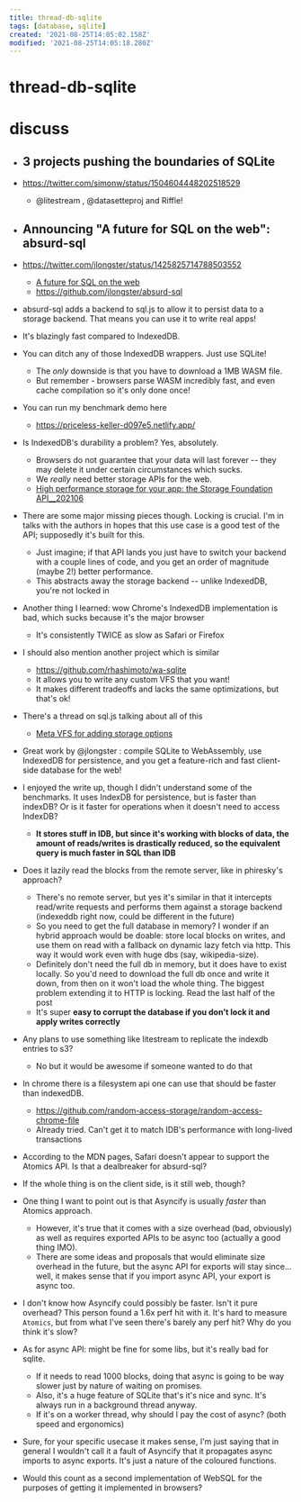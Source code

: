 ```yaml
---
title: thread-db-sqlite
tags: [database, sqlite]
created: '2021-08-25T14:05:02.158Z'
modified: '2021-08-25T14:05:18.280Z'
---
```


# thread-db-sqlite

# discuss


- ## 3 projects pushing the boundaries of SQLite
- https://twitter.com/simonw/status/1504604448202518529
  - @litestream , @datasetteproj and Riffle!

- ## Announcing "A future for SQL on the web": absurd-sql
- https://twitter.com/jlongster/status/1425825714788503552
  - [A future for SQL on the web](https://jlongster.com/future-sql-web)
  - https://github.com/jlongster/absurd-sql
- absurd-sql adds a backend to sql.js to allow it to persist data to a storage backend. That means you can use it to write real apps!
- It's blazingly fast compared to IndexedDB.
- You can ditch any of those IndexedDB wrappers. Just use SQLite!
  - The *only* downside is that you have to download a 1MB WASM file. 
  - But remember - browsers parse WASM incredibly fast, and even cache compilation so it's only done once!
- You can run my benchmark demo here
  - https://priceless-keller-d097e5.netlify.app/
- Is IndexedDB's durability a problem? Yes, absolutely. 
  - Browsers do not guarantee that your data will last forever -- they may delete it under certain circumstances which sucks.
  - We *really* need better storage APIs for the web.
  - [High performance storage for your app: the Storage Foundation API__202106](https://web.dev/storage-foundation/)
- There are some major missing pieces though. Locking is crucial. I'm in talks with the authors in hopes that this use case is a good test of the API; supposedly it's built for this.
  - Just imagine; if that API lands you just have to switch your backend with a couple lines of code, and you get an order of magnitude (maybe 2!) better performance.
  - This abstracts away the storage backend -- unlike IndexedDB, you're not locked in
- Another thing I learned: wow Chrome's IndexedDB implementation is bad, which sucks because it's the major browser
  - It's consistently TWICE as slow as Safari or Firefox
- I should also mention another project which is similar
  - https://github.com/rhashimoto/wa-sqlite
  - It allows you to write any custom VFS that you want!
  - It makes different tradeoffs and lacks the same optimizations, but that's ok!
- There's a thread on sql.js talking about all of this
  - [Meta VFS for adding storage options](https://github.com/sql-js/sql.js/issues/447)

- Great work by @jlongster : compile SQLite to WebAssembly, use IndexedDB for persistence, and you get a feature-rich and fast client-side database for the web!

- I enjoyed the write up, though I didn't understand some of the benchmarks. It uses IndexDB for persistence, but is faster than indexDB? Or is it faster for operations when it doesn't need to access IndexDB?
  - **It stores stuff in IDB, but since it's working with blocks of data, the amount of reads/writes is drastically reduced, so the equivalent query is much faster in SQL than IDB**

- Does it lazily read the blocks from the remote server, like in phiresky's approach?
  - There's no remote server, but yes it's similar in that it intercepts read/write requests and performs them against a storage backend (indexeddb right now, could be different in the future)
  - So you need to get the full database in memory? I wonder if an hybrid approach would be doable: store local blocks on writes, and use them on read with a fallback on dynamic lazy fetch via http. This way it would work even with huge dbs (say, wikipedia-size).
  - Definitely don't need the full db in memory, but it does have to exist locally. So you'd need to download the full db once and write it down, from then on it won't load the whole thing. The biggest problem extending it to HTTP is locking. Read the last half of the post
  - It's super **easy to corrupt the database if you don't lock it and apply writes correctly**

- Any plans to use something like litestream to replicate the indexdb entries to s3?
  - No but it would be awesome if someone wanted to do that

- In chrome there is a filesystem api one can use that should be faster than indexedDB. 
  - https://github.com/random-access-storage/random-access-chrome-file
  - Already tried. Can't get it to match IDB's performance with long-lived transactions

- According to the MDN pages, Safari doesn't appear to support the Atomics API. Is that a dealbreaker for absurd-sql?
- If the whole thing is on the client side, is it still web, though?

- One thing I want to point out is that Asyncify is usually _faster_ than Atomics approach.
  - However, it's true that it comes with a size overhead (bad, obviously) as well as requires exported APIs to be async too (actually a good thing IMO).
  - There are some ideas and proposals that would eliminate size overhead in the future, but the async API for exports will stay since... well, it makes sense that if you import async API, your export is async too.
- I don't know how Asyncify could possibly be faster. Isn't it pure overhead? This person found a 1.6x perf hit with it. It's hard to measure `Atomics`, but from what I've seen there's barely any perf hit? Why do you think it's slow?
- As for async API: might be fine for some libs, but it's really bad for sqlite. 
  - If it needs to read 1000 blocks, doing that async is going to be way slower just by nature of waiting on promises.
  - Also, it's a huge feature of SQLite that's it's nice and sync. It's always run in a background thread anyway. 
  - If it's on a worker thread, why should I pay the cost of async? (both speed and ergonomics)
- Sure, for your specific usecase it makes sense, I'm just saying that in general I wouldn't call it a fault of Asyncify that it propagates async imports to async exports. It's just a nature of the coloured functions.

- Would this count as a second implementation of WebSQL for the purposes of getting it implemented in browsers?
